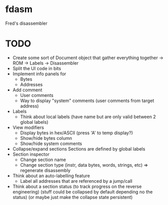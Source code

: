 # fdasm
Fred's disassembler

# TODO

- Create some sort of Document object that gather everything together
    -> ROM
    -> Labels
    -> Disassembler
- Split the UI code in bits
- Implement info panels for
    - Bytes
    - Addresses
- Add comment
    - User comments
    - Way to display "system" comments (user comments from target address)
- Labels
    - Think about local labels (have name but are only valid between 2 global labels)
- View modifiers
    - Display bytes in hex/ASCII (press 'A' to temp display?)
    - Show/hide bytes column
    - Show/hide system comments
- Collapse/expand sections
    Sections are defined by global labels
- Section inspector
    - Change section name
    - Change section type (instr, data bytes, words, strings, etc)
        => regenerate disassembly
- Think about an auto-labelling feature
    - Label all addresses that are referenced by a jump/call
- Think about a section status
    (to track progress on the reverse engineering)
    (stuff could be collapsed by default depending no the status)
    (or maybe just make the collapse state persistent)
